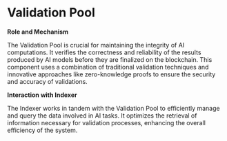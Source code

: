 # Validation Pool

**Role and Mechanism**

The Validation Pool is crucial for maintaining the integrity of AI computations. It verifies the correctness and reliability of the results produced by AI models before they are finalized on the blockchain. This component uses a combination of traditional validation techniques and innovative approaches like zero-knowledge proofs to ensure the security and accuracy of validations.

**Interaction with Indexer**

The Indexer works in tandem with the Validation Pool to efficiently manage and query the data involved in AI tasks. It optimizes the retrieval of information necessary for validation processes, enhancing the overall efficiency of the system.
